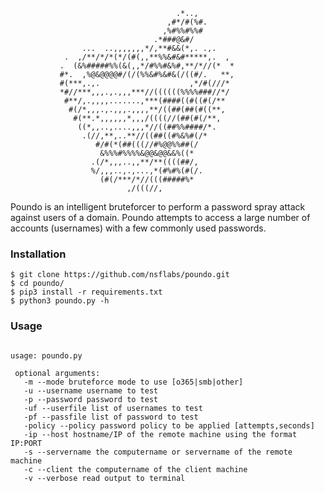 ```
                                     .*..,
                                   ,#*/#(%#.
                                  ,%#%%#%%#
                                .*###@&#/
                ...  ..,,,,,,,*/,**#&&(*,. .,.
            .  ,/**/*/*(*/(#(,,**%%&#&#*****,.  ,
           .  (&%#####%%(&(,,*/#%%#&%#,**/*//(*  *
           #*.  ,%@&@@@@#/(/(%%&#%&#&(/((#/.   **,
           #(***,.,.                    ,*/#(///*
           *#//***,,,.,.,,,***//((((((%%%%###//*/
            #**/,.,,,,.......,***(####((#((#(/**
             #(/*,,,.,.,,,.,,,,**/((##(##(#((**,
              #(**.*,,,,,,*,,,/((((//(##(#(/**,
               ((*,,..,....,,,*//((##%%####/*.
                .(//,**,..**//((##((#%&%#(/*
                   #/#(*(##(((//#%@@%%##(/
                    &%%%#%%%%&@@&@@&&%((*
                  .(/*,,,..,,**/**((((##/,
                  %/,,,..,.,...,*(#%#%(#(/.
                    (#(/***/*//(((#####%*
                          ,/(((//,                                               
```                                                                                                  
             
Poundo is an intelligent bruteforcer to perform a password spray attack against users of a domain. Poundo attempts to access a large number of accounts (usernames) with a few commonly used passwords.

### Installation

```
$ git clone https://github.com/nsflabs/poundo.git
$ cd poundo/
$ pip3 install -r requirements.txt
$ python3 poundo.py -h
```
 ### Usage
 
 ```

usage: poundo.py 
                        
  optional arguments:   
    -m --mode bruteforce mode to use [o365|smb|other]
    -u --username username to test 
    -p --password password to test 
    -uf --userfile list of usernames to test 
    -pf --passfile list of password to test  
    -policy --policy password policy to be applied [attempts,seconds]
	-ip --host hostname/IP of the remote machine using the format IP:PORT
	-s --servername the computername or servername of the remote machine
	-c --client the computername of the client machine
    -v --verbose read output to terminal
	
 ```

